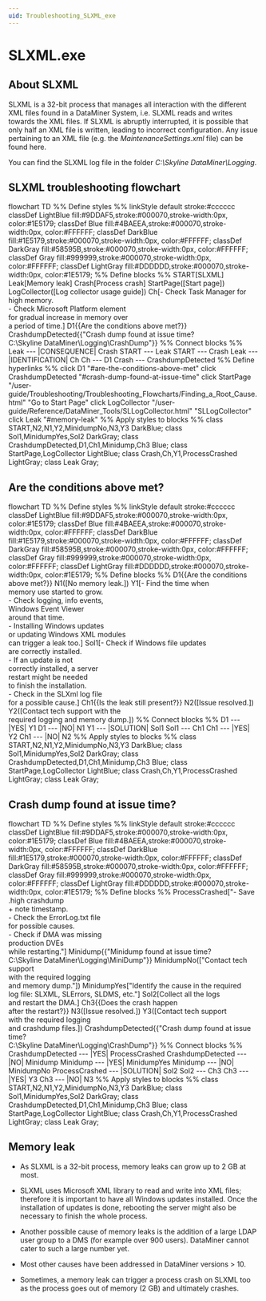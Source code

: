 ```yaml
---
uid: Troubleshooting_SLXML_exe
---
```


# SLXML.exe

## About SLXML

SLXML is a 32-bit process that manages all interaction with the different XML files found in a DataMiner System, i.e. SLXML reads and writes towards the XML files. If SLXML is abruptly interrupted, it is possible that only half an XML file is written, leading to incorrect configuration. Any issue pertaining to an XML file (e.g. the *MaintenanceSettings.xml* file) can be found here.

You can find the SLXML log file in the folder *C:\Skyline DataMiner\Logging*.

## SLXML troubleshooting flowchart

<div class="mermaid">
flowchart TD
%% Define styles %%
linkStyle default stroke:#cccccc
classDef LightBlue fill:#9DDAF5,stroke:#000070,stroke-width:0px, color:#1E5179;
classDef Blue fill:#4BAEEA,stroke:#000070,stroke-width:0px, color:#FFFFFF;
classDef DarkBlue fill:#1E5179,stroke:#000070,stroke-width:0px, color:#FFFFFF;
classDef DarkGray fill:#58595B,stroke:#000070,stroke-width:0px, color:#FFFFFF;
classDef Gray fill:#999999,stroke:#000070,stroke-width:0px, color:#FFFFFF;
classDef LightGray fill:#DDDDDD,stroke:#000070,stroke-width:0px, color:#1E5179;
%% Define blocks %%
START[SLXML]
Leak[Memory leak]
Crash[Process crash]
StartPage([Start page])
LogCollector([Log collector usage guide])
Ch[- Check Task Manager for high memory. <br/>- Check Microsoft Platform element <br/>for gradual increase in memory over<br/>a period of time.]
D1{{Are the conditions above met?}}
CrashdumpDetected{{"Crash dump found at issue time? <br/>  C:\Skyline DataMiner\Logging\CrashDump"}}
%% Connect blocks %%
Leak --- |CONSEQUENCE| Crash
START --- Leak
START --- Crash
Leak --- |IDENTIFICATION| Ch
Ch --- D1
Crash --- CrashdumpDetected
%% Define hyperlinks %%
click D1 "#are-the-conditions-above-met"
click CrashdumpDetected "#crash-dump-found-at-issue-time"
click StartPage "/user-guide/Troubleshooting/Troubleshooting_Flowcharts/Finding_a_Root_Cause.html" "Go to Start Page"
click LogCollector "/user-guide/Reference/DataMiner_Tools/SLLogCollector.html" "SLLogCollector"
click Leak "#memory-leak"
%% Apply styles to blocks %%
class START,N2,N1,Y2,MinidumpNo,N3,Y3 DarkBlue;
class Sol1,MinidumpYes,Sol2 DarkGray;
class CrashdumpDetected,D1,Ch1,Minidump,Ch3 Blue;
class StartPage,LogCollector LightBlue;
class Crash,Ch,Y1,ProcessCrashed LightGray;
class Leak Gray;
</div>

## Are the conditions above met?

<div class="mermaid">
flowchart TD
%% Define styles %%
linkStyle default stroke:#cccccc
classDef LightBlue fill:#9DDAF5,stroke:#000070,stroke-width:0px, color:#1E5179;
classDef Blue fill:#4BAEEA,stroke:#000070,stroke-width:0px, color:#FFFFFF;
classDef DarkBlue fill:#1E5179,stroke:#000070,stroke-width:0px, color:#FFFFFF;
classDef DarkGray fill:#58595B,stroke:#000070,stroke-width:0px, color:#FFFFFF;
classDef Gray fill:#999999,stroke:#000070,stroke-width:0px, color:#FFFFFF;
classDef LightGray fill:#DDDDDD,stroke:#000070,stroke-width:0px, color:#1E5179;
%% Define blocks %%
D1{{Are the conditions above met?}}
N1([No memory leak.])
Y1[- Find the time when <br>memory use started to grow. <br/>- Check logging, info events, <br>Windows Event Viewer <br>around that time. <br/>- Installing Windows updates <br>or updating Windows XML modules <br>can trigger a leak too.]
Sol1[- Check if Windows file updates <br>are correctly installed. <br/>- If an update is not <br>correctly installed, a server <br/>restart might be needed <br>to finish the installation. <br/>- Check in the SLXml log file <br>for a possible cause.]
Ch1{{Is the leak still present?}}
N2([Issue resolved.])
Y2([Contact tech support with the <br/> required logging and memory dump.])
%% Connect blocks %%
D1 --- |YES| Y1
D1 --- |NO| N1
Y1 --- |SOLUTION| Sol1
Sol1 --- Ch1
Ch1 --- |YES| Y2
Ch1 --- |NO| N2
%% Apply styles to blocks %%
class START,N2,N1,Y2,MinidumpNo,N3,Y3 DarkBlue;
class Sol1,MinidumpYes,Sol2 DarkGray;
class CrashdumpDetected,D1,Ch1,Minidump,Ch3 Blue;
class StartPage,LogCollector LightBlue;
class Crash,Ch,Y1,ProcessCrashed LightGray;
class Leak Gray;
</div>

## Crash dump found at issue time?

<div class="mermaid">
flowchart TD
%% Define styles %%
linkStyle default stroke:#cccccc
classDef LightBlue fill:#9DDAF5,stroke:#000070,stroke-width:0px, color:#1E5179;
classDef Blue fill:#4BAEEA,stroke:#000070,stroke-width:0px, color:#FFFFFF;
classDef DarkBlue fill:#1E5179,stroke:#000070,stroke-width:0px, color:#FFFFFF;
classDef DarkGray fill:#58595B,stroke:#000070,stroke-width:0px, color:#FFFFFF;
classDef Gray fill:#999999,stroke:#000070,stroke-width:0px, color:#FFFFFF;
classDef LightGray fill:#DDDDDD,stroke:#000070,stroke-width:0px, color:#1E5179;
%% Define blocks %%
ProcessCrashed["- Save .high crashdump  <br>+ note timestamp. <br/>- Check the ErrorLog.txt file <br>for possible causes. <br/>- Check if DMA was missing <br>production DVEs<br/> while restarting."]
Minidump{{"Minidump found at issue time? <br/>  C:\Skyline DataMiner\Logging\MiniDump"}}
MinidumpNo(["Contact tech support <br>with the required logging <br>and memory dump."])
MinidumpYes["Identify the cause in the required <br/>log file: SLXML, SLErrors, SLDMS, etc."]
Sol2[Collect all the logs <br>and restart the DMA.]
Ch3{{Does the crash happen <br>after the restart?}}
N3([Issue resolved.])
Y3([Contact tech support <br>with the required logging <br>and crashdump files.])
CrashdumpDetected{{"Crash dump found at issue time? <br/>  C:\Skyline DataMiner\Logging\CrashDump"}}
%% Connect blocks %%
CrashdumpDetected --- |YES| ProcessCrashed
CrashdumpDetected --- |NO| Minidump
Minidump --- |YES| MinidumpYes
Minidump --- |NO| MinidumpNo
ProcessCrashed --- |SOLUTION| Sol2
Sol2 --- Ch3
Ch3 --- |YES| Y3
Ch3 --- |NO| N3
%% Apply styles to blocks %%
class START,N2,N1,Y2,MinidumpNo,N3,Y3 DarkBlue;
class Sol1,MinidumpYes,Sol2 DarkGray;
class CrashdumpDetected,D1,Ch1,Minidump,Ch3 Blue;
class StartPage,LogCollector LightBlue;
class Crash,Ch,Y1,ProcessCrashed LightGray;
class Leak Gray;
</div>

## Memory leak

- As SLXML is a 32-bit process, memory leaks can grow up to 2 GB at most.

- SLXML uses Microsoft XML library to read and write into XML files; therefore it is important to have all Windows updates installed. Once the installation of updates is done, rebooting the server might also be necessary to finish the whole process.

- Another possible cause of memory leaks is the addition of a large LDAP user group to a DMS (for example over 900 users). DataMiner cannot cater to such a large number yet.

- Most other causes have been addressed in DataMiner versions > 10.

- Sometimes, a memory leak can trigger a process crash on SLXML too as the process goes out of memory (2 GB) and ultimately crashes.
